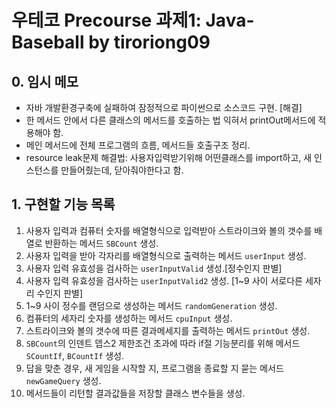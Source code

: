 # 우테코 Precourse 과제1: Java-Baseball by tiroriong09

## 0. 임시 메모
* 자바 개발환경구축에 실패하여 잠정적으로 파이썬으로 소스코드 구현. [해결]
* 한 메서드 안에서 다른 클래스의 메서드를 호출하는 법 익혀서 printOut메서드에 적용해야 함.
* 메인 메서드에 전체 프로그램의 흐름, 메서드들 호출구조 정리.
* resource leak문제 해결법: 사용자입력받기위해 어떤클래스를 import하고, 새 인스턴스를 만들어줬는데, 닫아줘야한다고 함.

## 1. 구현할 기능 목록
1. 사용자 입력과 컴퓨터 숫자를 배열형식으로 입력받아 스트라이크와 볼의 갯수를 배열로 반환하는 메서드 `SBCount` 생성.
2. 사용자 입력을 받아 각자리를 배열형식으로 출력하는 메서드 `userInput` 생성.
3. 사용자 입력 유효성을 검사하는 `userInputValid` 생성.[정수인지 판별]
4. 사용자 입력 유효성을 검사하는 `userInputValid2` 생성. [1~9 사이 서로다른 세자리 수인지 판별]
5. 1~9 사이 정수를 랜덤으로 생성하는 메서드 `randomGeneration` 생성.
6. 컴퓨터의 세자리 숫자를 생성하는 메서드 `cpuInput` 생성.
7. 스트라이크와 볼의 갯수에 따른 결과메세지를 출력하는 메서드 `printOut` 생성.
8. `SBCount`의 인덴트 뎁스2 제한조건 초과에 따라 if절 기능분리를 위해 메서드 `SCountIf`, `BCountIf` 생성.
9. 답을 맞춘 경우, 새 게임을 시작할 지, 프로그램을 종료할 지 묻는 메서드 `newGameQuery` 생성.
10. 메서드들이 리턴할 결과값들을 저장할 클래스 변수들을 생성.